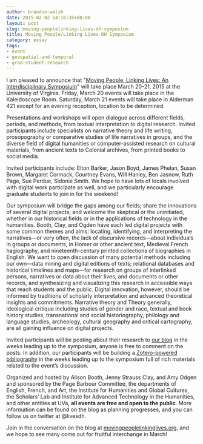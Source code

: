 ```yaml
---
author: brandon-walsh
date: 2015-02-02 14:16:35+00:00
layout: post
slug: moving-peoplelinking-lives-dh-symposium
title: Moving People/Linking Lives DH Symposium
category: essay
tags:
- event
- geospatial-and-temporal
- grad-student-research
---
```


I am pleased to announce that "[Moving People, Linking Lives: An Interdisciplinary Symposium](http://movingpeoplelinkinglives.org)" will take place March 20-21, 2015 at the University of Virginia. Friday, March 20 events will take place in the Kaleidoscope Room. Saturday, March 21 events will take place in Alderman 421 except for an evening reception, location to be determined.

Presentations and workshops will open dialogue across different fields, periods, and methods, from textual interpretation to digital research. Invited participants include specialists on narrative theory and life writing, prosopography or comparative studies of life narratives in groups, and the diverse field of digital humanities or computer-assisted research on cultural materials, from ancient texts to Colonial archives, from printed books to social media.

Invited participants include: Elton Barker, Jason Boyd, James Phelan, Susan Brown, Margaret Cormack, Courtney Evans, Will Hanley, Ben Jasnow, Ruth Page, Sue Perdue, Sidonie Smith. We hope to have lots of locals involved with digital work participate as well, and we particularly encourage graduate students to join in for the weekend!

Our symposium will bridge the gaps among our fields; share the innovations of several digital projects; and welcome the skeptical or the uninitiated, whether in our historical fields or in the applications of technology in the humanities. Booth, Clay, and Ogden have each led digital projects with some common themes and aims: locating, identifying, and interpreting the narratives&mdash;or very often, the lack of discursive records&mdash;about individuals in groups or documents, in Homer or other ancient text, Medieval French hagiography, and nineteenth-century printed collections of biographies in English. We want to open discussion of many potential methods including our own&mdash;data mining and digital editions of texts; relational databases and historical timelines and maps&mdash;for research on groups of interlinked persons, narratives or data about their lives, and documents or other records, and synthesizing and visualizing this research in accessible ways that reach students and the public. Digital innovation, however, should be informed by traditions of scholarly interpretation and advanced theoretical insights and commitments. Narrative theory and Theory generally, ideological critique including studies of gender and race, textual and book history studies, transnational and social historiography, philology and language studies, archeology, cultural geography and critical cartography, are all gaining influence on digital projects.

Invited participants will be posting about their research to [our blog](http://movingpeoplelinkinglives.org) in the weeks leading up to the symposium, anyone is free to comment on the posts. In addition, our participants will be building a [Zotero-powered bibliography](http://movingpeoplelinkinglives.org/bibliography/) in the weeks leading up to the symposium full of rich materials related to the event’s discussion.

Organized and hosted by Alison Booth, Jenny Strauss Clay, and Amy Odgen and sponsored by the Page Barbour Committee, the departments of English, French, and Art, the Institute for Humanities and Global Cultures, the Scholars’ Lab and Institute for Advanced Technology in the Humanities, and other entities at UVa, **all events are free and open to the public**. More information can be found on the blog as planning progresses, and you can follow us on twitter at @livesdh.

Join in the conversation on the blog at [movingpeoplelinkinglives.org](http://movingpeoplelinkinglives.org), and we hope to see many come out for fruitful interchange in March!
